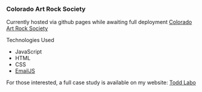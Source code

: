 ﻿### Colorado Art Rock Society 

Currently hosted via github pages while awaiting full deployment
[Colorado Art Rock Society](https://dreamlabo.github.io/CarsStaticWebpage/)

 Technologies Used
 - JavaScript
 - HTML
 - CSS
 - [EmailJS](https://www.emailjs.com/)

For those interested, a full case study is available on my website:
[Todd Labo](https://dreamlabo.github.io/Portfolio/cars-ui-case-study.html)


